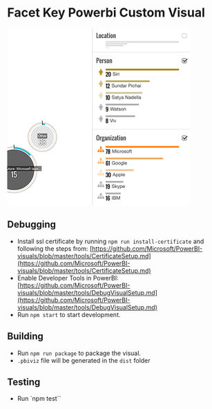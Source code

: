 <!--![CircleCI](https://circleci.com/gh/Microsoft/PowerBI-visuals-FacetKey.svg?style=svg)](https://circleci.com/gh/Microsoft/PowerBI-visuals-FacetKey)-->
# Facet Key Powerbi Custom Visual
![Alt text](assets/screenshot.png?raw=true "Facet Key")

## Debugging

* Install ssl certificate by running `npm run install-certificate` and following the steps from: [https://github.com/Microsoft/PowerBI-visuals/blob/master/tools/CertificateSetup.md](https://github.com/Microsoft/PowerBI-visuals/blob/master/tools/CertificateSetup.md)
* Enable Developer Tools in PowerBI: [https://github.com/Microsoft/PowerBI-visuals/blob/master/tools/DebugVisualSetup.md](https://github.com/Microsoft/PowerBI-visuals/blob/master/tools/DebugVisualSetup.md)
* Run `npm start` to start development.

## Building

* Run `npm run package` to package the visual.
* `.pbiviz` file will be generated in the `dist` folder

## Testing

* Run `npm test``